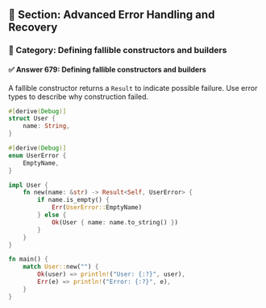 ## 📘 Section: Advanced Error Handling and Recovery
### 🔹 Category: Defining fallible constructors and builders
#### ✅ Answer 679: Defining fallible constructors and builders

A fallible constructor returns a `Result` to indicate possible failure. Use error types to describe why construction failed.

```rust
#[derive(Debug)]
struct User {
    name: String,
}

#[derive(Debug)]
enum UserError {
    EmptyName,
}

impl User {
    fn new(name: &str) -> Result<Self, UserError> {
        if name.is_empty() {
            Err(UserError::EmptyName)
        } else {
            Ok(User { name: name.to_string() })
        }
    }
}

fn main() {
    match User::new("") {
        Ok(user) => println!("User: {:?}", user),
        Err(e) => println!("Error: {:?}", e),
    }
}
```
